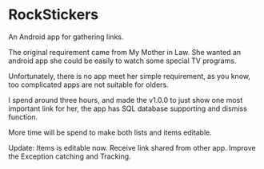 # RockStickers
An Android app for gathering links. 

The original requirement came from My Mother in Law. She wanted an android app she could be easily to watch some special TV programs. 

Unfortunately, there is no app meet her simple requirement, as you know, too complicated apps are not suitable for olders.

I spend around three hours, and made the v1.0.0 to just show one most important link for her, the app has SQL database supporting and dismiss function. 

More time will be spend to make both lists and items editable.

Update:
Items is editable now.
Receive link shared from other app.
Improve the Exception catching and Tracking.
